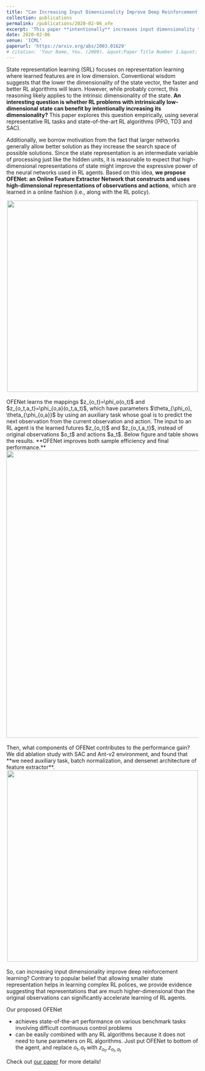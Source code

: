 ```yaml
---
title: "Can Increasing Input Dimensionality Improve Deep Reinforcement Learning?"
collection: publications
permalink: /publications/2020-02-06_ofe
excerpt: 'This paper **intentionally** increases input dimensionality to improve the performance of Deep RL algorithms. The proposed **OFENet** significantly improves sample efficiency and final performance of RL algorithms.<br/><center><img src="/images/200206_ofe_training_curves_short.png" width="750"></center>'
date: 2020-02-06
venue: 'ICML'
paperurl: 'https://arxiv.org/abs/2003.01629'
# citation: 'Your Name, You. (2009). &quot;Paper Title Number 1.&quot; <i>Journal 1</i>. 1(1).'
---
```




<!-- Deep RL algorithms have achieved impressive success in various difficult tasks such as computer games and robotic control. Their success is partly based on the expressive power of deep neural networks that enable the algorithms to learn complex tasks from raw sensory data. -->

State representation learning (SRL) focuses on representation learning where learned features are in low dimension. Conventional wisdom suggests that the lower the dimensionality of the state vector, the faster and better RL algorithms will learn. However, while probably correct, this reasoning likely applies to the intrinsic dimensionality of the state. **An interesting question is whether RL problems with intrinsically low-dimensional state can benefit by intentionally increasing its dimensionality?** This paper explores this question empirically, using several representative RL tasks and state-of-the-art RL algorithms (PPO, TD3 and SAC).

Additionally, we borrow motivation from the fact that larger networks generally allow better solution as they increase the search space of possible solutions. Since the state representation is an intermediate variable of processing just like the hidden units, it is reasonable to expect that high-dimensional representations of state might improve the expressive power of the neural networks used in RL agents. Based on this idea, **we propose OFENet: an Online Feature Extractor Network that constructs and uses high-dimensional representations of observations and actions**, which are learned in a online fashion (i.e., along with the RL policy).

<center><img src="/images/200206_ofe_training_net_arch.png" width="500"></center><br>
OFENet learns the mappings $z_{o_t}=\phi_o(o_t)$ and $z_{o_t,a_t}=\phi_{o,a}(o_t,a_t)$, which have parameters $\theta_{\phi_o}, \theta_{\phi_{o,a}}$ by using an auxiliary task whose goal is to predict the next observation from the current observation and action. The input to an RL agent is the learned futures $z_{o_t}$ and $z_{o_t,a_t}$, instead of original observations $o_t$ and actions $a_t$. Below figure and table shows the results. **OFENet improves both sample efficiency and final performance.**

<center><img src="/images/200206_ofe_results.png" width="750"></center><br>
Then, what components of OFENet contributes to the performance gain? We did ablation study with SAC and Ant-v2 environment, and found that **we need auxiliary task, batch normalization, and densenet architecture of feature extractor**.

<center><img src="/images/200206_ofe_ablation_study_ant.png" width="500"></center><br>
So, can increasing input dimensionality improve deep reinforcement learning? Contrary to popular belief that allowing smaller state representation helps in learning complex RL polices, we provide evidence suggesting that representations that are much higher-dimensional than the original observations can significantly accelerate learning of RL agents.

Our proposed OFENet

- achieves state-of-the-art performance on various benchmark tasks involving difficult continuous control problems
- can be easily combined with any RL algorithms because it does not need to tune parameters on RL algorithms. Just put OFENet to bottom of the agent, and replace $o_t,a_t$ with $z_{
  o_t},z_{o_t,a_t}$

Check out [our paper](https://arxiv.org/abs/2003.01629) for more details!